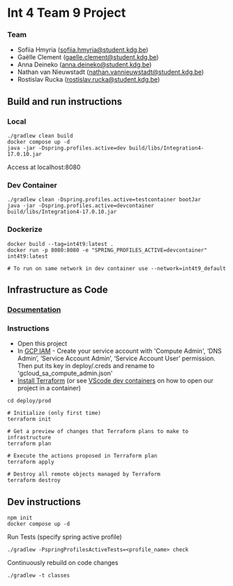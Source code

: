 # Int 4 Team 9 Project

### Team
- Sofiia Hmyria 
(sofiia.hmyria@student.kdg.be)
- Gaëlle Clement
(gaelle.clement@student.kdg.be)
- Anna Deineko
(anna.deineko@student.kdg.be)
- Nathan van Nieuwstadt
(nathan.vannieuwstadt@student.kdg.be)
- Rostislav Rucka
(rostislav.rucka@student.kdg.be)

## Build and run instructions

### Local
```
./gradlew clean build
docker compose up -d
java -jar -Dspring.profiles.active=dev build/libs/Integration4-17.0.10.jar
```
Access at localhost:8080

### Dev Container
```
./gradlew clean -Dspring.profiles.active=testcontainer bootJar
java -jar -Dspring.profiles.active=devcontainer build/libs/Integration4-17.0.10.jar
```

### Dockerize
```
docker build --tag=int4t9:latest .
docker run -p 8080:8080 -e "SPRING_PROFILES_ACTIVE=devcontainer" int4t9:latest

# To run on same network in dev container use --network=int4t9_default
```

## Infrastructure as Code

### [Documentation](https://docs.google.com/document/d/1ln7VSWr5J5QCrjL_6ltrYKLsqeg2uPohHJbpUnN5FcE/edit?usp=sharing)

### Instructions
- Open this project
- In [GCP IAM](https://console.cloud.google.com/iam-admin/serviceaccounts) - Create your service account with 'Compute Admin', ‘DNS Admin’, ‘Service Account Admin’, ‘Service Account User’ permission. Then put its key in deploy/.creds and rename to 'gcloud_sa_compute_admin.json'
- [Install Terraform](https://developer.hashicorp.com/terraform/install) (or see [VScode dev containers](https://code.visualstudio.com/docs/devcontainers/containers#_quick-start-open-an-existing-folder-in-a-container) on how to open our project in a container)
```
cd deploy/prod

# Initialize (only first time)
terraform init

# Get a preview of changes that Terraform plans to make to infrastructure
terraform plan

# Execute the actions proposed in Terraform plan
terraform apply

# Destroy all remote objects managed by Terraform
terraform destroy
```

## Dev instructions

```
npm init
docker compose up -d
```

Run Tests (specify spring active profile)
```
./gradlew -PspringProfilesActiveTests=<profile_name> check
```

Continuously rebuild on code changes
```
./gradlew -t classes
```